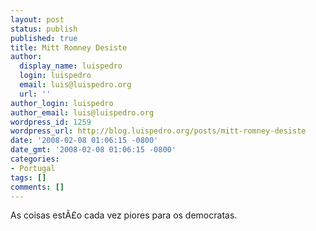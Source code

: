 ```yaml
---
layout: post
status: publish
published: true
title: Mitt Romney Desiste
author:
  display_name: luispedro
  login: luispedro
  email: luis@luispedro.org
  url: ''
author_login: luispedro
author_email: luis@luispedro.org
wordpress_id: 1259
wordpress_url: http://blog.luispedro.org/posts/mitt-romney-desiste
date: '2008-02-08 01:06:15 -0800'
date_gmt: '2008-02-08 01:06:15 -0800'
categories:
- Portugal
tags: []
comments: []
---
```

<p>As coisas est&Atilde;&pound;o cada vez piores para os democratas.</p>
